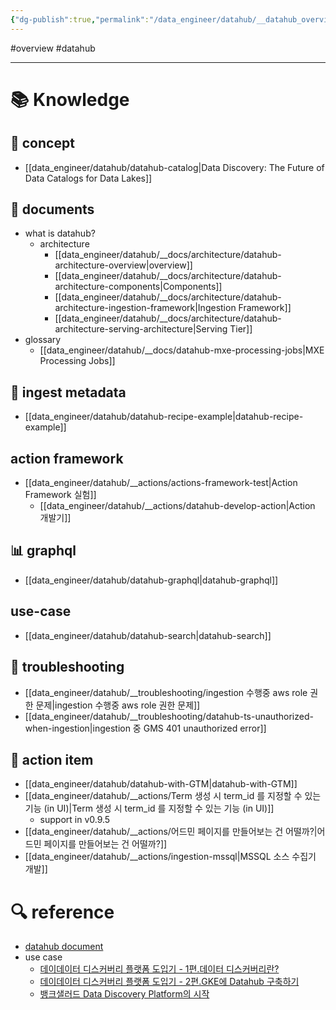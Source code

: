 ```yaml
---
{"dg-publish":true,"permalink":"/data_engineer/datahub/__datahub_overview/","dgPassFrontmatter":true,"noteIcon":"","created":"","updated":""}
---
```


#overview #datahub 

---

# 📚 Knowledge

## 👔 concept
- [[data_engineer/datahub/datahub-catalog\|Data Discovery: The Future of Data Catalogs for Data Lakes]]

## 📄 documents
- what is datahub?
	- architecture
		- [[data_engineer/datahub/__docs/architecture/datahub-architecture-overview\|overview]]
		- [[data_engineer/datahub/__docs/architecture/datahub-architecture-components\|Components]]
		- [[data_engineer/datahub/__docs/architecture/datahub-architecture-ingestion-framework\|Ingestion Framework]]
		- [[data_engineer/datahub/__docs/architecture/datahub-architecture-serving-architecture\|Serving Tier]]
- glossary
	- [[data_engineer/datahub/__docs/datahub-mxe-processing-jobs\|MXE Processing Jobs]]

## 🫣 ingest metadata
- [[data_engineer/datahub/datahub-recipe-example\|datahub-recipe-example]]

## action framework
- [[data_engineer/datahub/__actions/actions-framework-test\|Action Framework 실험]]
	- [[data_engineer/datahub/__actions/datahub-develop-action\|Action 개발기]]

## 📊 graphql
- [[data_engineer/datahub/datahub-graphql\|datahub-graphql]]

## use-case
- [[data_engineer/datahub/datahub-search\|datahub-search]]

## 🚨 troubleshooting
- [[data_engineer/datahub/__troubleshooting/ingestion 수행중 aws role 권한 문제\|ingestion 수행중 aws role 권한 문제]]
- [[data_engineer/datahub/__troubleshooting/datahub-ts-unauthorized-when-ingestion\|ingestion 중 GMS 401 unauthorized error]]

## 👟 action item
- [[data_engineer/datahub/datahub-with-GTM\|datahub-with-GTM]]
- [[data_engineer/datahub/__actions/Term 생성 시 term_id 를 지정할 수 있는 기능 (in UI)\|Term 생성 시 term_id 를 지정할 수 있는 기능 (in UI)]]
	- support in v0.9.5
- [[data_engineer/datahub/__actions/어드민 페이지를 만들어보는 건 어떨까?\|어드민 페이지를 만들어보는 건 어떨까?]]
- [[data_engineer/datahub/__actions/ingestion-mssql\|MSSQL 소스 수집기 개발]]

# 🔍 reference

- [datahub document](https://datahubproject.io/docs/)
- use case
	- [데이데이터 디스커버리 플랫폼 도입기 - 1편.데이터 디스커버리란?](https://tech.socarcorp.kr/data/2022/02/25/data-discovery-platform-01.html)
	- [데이데이터 디스커버리 플랫폼 도입기 - 2편.GKE에 Datahub 구축하기](https://tech.socarcorp.kr/data/2022/03/16/metdata-platform-02.html)
	- [뱅크샐러드 Data Discovery Platform의 시작](https://blog.banksalad.com/tech/the-starting-of-datadiscoveryplatform-era-in-banksalad/)